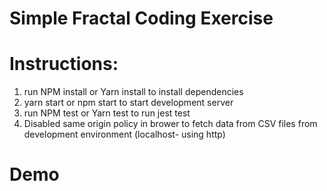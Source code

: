 # Simple Fractal Coding Exercise 


# Instructions:

  1) run NPM install or Yarn install to install dependencies 
  2) yarn start or npm start to start development server
  3) run NPM test or Yarn test to run jest test
  4) Disabled same origin policy in brower to fetch data from CSV files from development environment (localhost- using http)

# Demo

